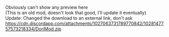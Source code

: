Obviously can't show any preview here  
(This is an old mod, doesn't look that good, I'll update it eventually)  
Update: Changed the download to an external link, don't ask  
https://cdn.discordapp.com/attachments/1027063731789770842/1028147757573218334/DoriMod.zip